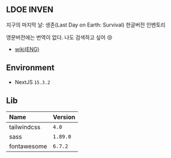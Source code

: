 ## LDOE INVEN

지구의 마지막 날: 생존(Last Day on Earth: Survival) 한글버전 인벤토리

영문버전에는 번역이 없다. 나도 검색하고 싶어 😢

- [wiki(ENG)](https://last-day-on-earth-survival.fandom.com/wiki/Last_Day_on_Earth:_Survival_Wiki)

## Environment

- NextJS `15.3.2`

## Lib

| Name        | Version  |
| :---------- | :------- |
| tailwindcss | `4.0`    |
| sass        | `1.89.0` |
| fontawesome | `6.7.2`  |

